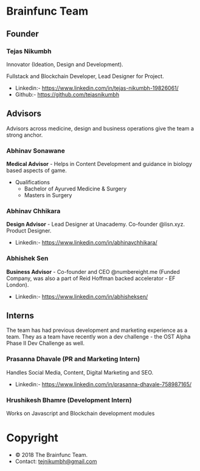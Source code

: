 # Brainfunc Team

## Founder

### Tejas Nikumbh

  Innovator (Ideation, Design and Development). 
  
  Fullstack and Blockchain Developer, Lead Designer for Project.
  - Linkedin:- https://www.linkedin.com/in/tejas-nikumbh-19826061/
  - Github:- https://github.com/tejasnikumbh

## Advisors
Advisors across medicine, design and business operations give the team a strong anchor.

### Abhinav Sonawane

  **Medical Advisor** - Helps in Content Development and guidance in biology based aspects of game.
  - Qualifications
    - Bachelor of Ayurved Medicine & Surgery
    - Masters in Surgery

### Abhinav Chhikara

  **Design Advisor** - Lead Designer at Unacademy. Co-founder @lisn.xyz. Product Designer.
  - Linkedin:- https://www.linkedin.com/in/abhinavchhikara/

### Abhishek Sen

  **Business Advisor** - Co-founder and CEO @numbereight.me (Funded Company, was also a part of Reid Hoffman backed accelerator - EF London).
  - Linkedin:- https://www.linkedin.com/in/abhisheksen/

## Interns
The team has had previous development and marketing experience as a team. They as a team have recently won a dev challenge - the OST Alpha Phase II Dev Challenge as well.

### Prasanna Dhavale (PR and Marketing Intern)

  Handles Social Media, Content, Digital Marketing and SEO.
  - Linkedin:- https://www.linkedin.com/in/prasanna-dhavale-758987165/


### Hrushikesh Bhamre (Development Intern)

  Works on Javascript and Blockchain development modules


# Copyright
- © 2018 The Brainfunc Team.
- Contact: tejnikumbh@gmail.com
